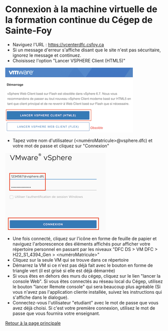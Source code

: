 # Connexion à la machine virtuelle de la formation continue du Cégep de Sainte-Foy

- Naviguez l'URL : https://vcenterdfc.csfoy.ca
- Si un message d'erreur s'affiche disant que le site n'est pas sécuritaire, ignorez le message et continuez.
- Choisissez l'option "Lancer VSPHERE Client (HTML5)" 

![Lancer VSPHERE Client (HTML5)](img/vsphere_choix_client.png)

- Tapez votre nom d'utilisateur (<numéroMatricule>@vsphere.dfc) et votre mot de passe et cliquez sur "Connexion"

![Tapez votre nom d'utilisateur et votre mot de passe](img/vsphere_login.png)

- Une fois connecté, cliquez sur l'icône en forme de feuille de papier et naviguez l'arborescence des éléments affichés pour afficher votre répertoire personnel en passant par les niveaux "DFC DS > VM DFC > H22_S1_4394_Gen > <numéroMatricule>"
- Cliquez sur la seule VM qui se trouve dans ce répertoire
- Démarrez la VM si ce n'est pas déjà fait avec le bouton en forme de triangle vert (il est grisé si elle est déjà démarrée)
- Si vous êtes en dehors des murs du cégep, cliquez sur le lien "lancer la console Web". Si vous êtes connectés au réseau local du Cégep, utilisez le bouton "lancer Remote console" qui sera beaucoup plus agréable (Si vous n'avez pas l'application cliente installée, suivez les instructions qui s'affiche dans le dialogue).
- Connectez-vous l'utilisateur "etudiant" avec le mot de passe que vous avez déjà choisi. Si c'est votre première connexion, utilisez le mot de passe que vous fournira votre enseignant.

[Retour à la page principale](README.md)
